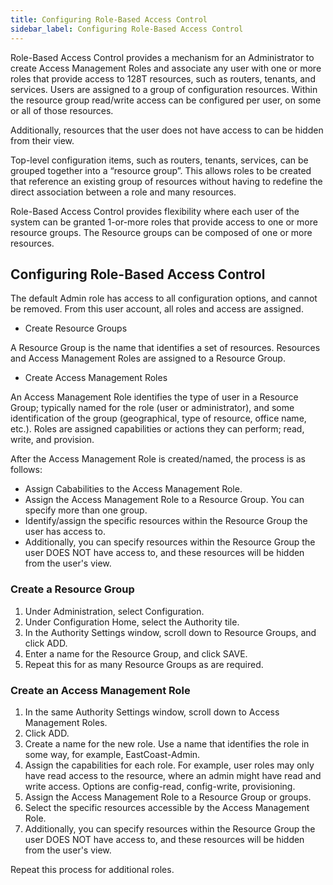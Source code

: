 ```yaml
---
title: Configuring Role-Based Access Control
sidebar_label: Configuring Role-Based Access Control
---
```


Role-Based Access Control provides a mechanism for an Administrator to create Access Management Roles and associate any user with one or more roles that provide access to 128T resources, such as routers, tenants, and services. Users are assigned to a group of configuration resources. Within the resource group read/write access can be configured per user, on some or all of those resources.

Additionally, resources that the user does not have access to can be hidden from their view. 

Top-level configuration items, such as routers, tenants, services, can be grouped together into a “resource group”. This allows roles to be created that reference an existing group of resources without having to redefine the direct association between a role and many resources.

Role-Based Access Control provides flexibility where each user of the system can be granted 1-or-more roles that provide access to one or more resource groups. The Resource groups can be composed of one or more resources.

## Configuring Role-Based Access Control

The default Admin role has access to all configuration options, and cannot be removed. From this user account, all roles and access are assigned. 

- Create Resource Groups

A Resource Group is the name that identifies a set of resources. Resources and Access Management Roles are assigned to a Resource Group.

- Create Access Management Roles

An Access Management Role identifies the type of user in a Resource Group; typically named for the role (user or administrator), and some identification of the group (geographical, type of resource, office name, etc.). Roles are assigned capabilities or actions they can perform; read, write, and provision. 

After the Access Management Role is created/named, the process is as follows:
- Assign Cababilities to the Access Management Role. 
- Assign the Access Management Role to a Resource Group. You can specify more than one group.
- Identify/assign the specific resources within the Resource Group the user has access to.
- Additionally, you can specify resources within the Resource Group the user DOES NOT have access to, and these resources will be hidden from the user's view.

### Create a Resource Group

1. Under Administration, select Configuration.
2. Under Configuration Home, select the Authority tile.
3. In the Authority Settings window, scroll down to Resource Groups, and click ADD.
4. Enter a name for the Resource Group, and click SAVE.
5. Repeat this for as many Resource Groups as are required. 

### Create an Access Management Role

1. In the same Authority Settings window, scroll down to Access Management Roles.
2. Click ADD.
3. Create a name for the new role. Use a name that identifies the role in some way, for example, EastCoast-Admin. 
4. Assign the capabilities for each role. For example, user roles may only have read access to the resource, where an admin might have read and write access. Options are config-read, config-write, provisioning. 
5. Assign the Access Management Role to a Resource Group or groups.
6. Select the specific resources accessible by the Access Management Role. 
7. Additionally, you can specify resources within the Resource Group the user DOES NOT have access to, and these resources will be hidden from the user's view.

Repeat this process for additional roles.

